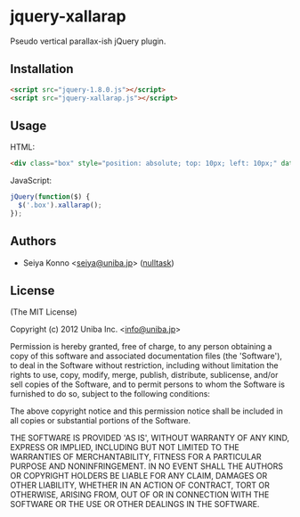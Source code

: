 # jquery-xallarap

  Pseudo vertical parallax-ish jQuery plugin.

## Installation

```html
<script src="jquery-1.8.0.js"></script>
<script src="jquery-xallarap.js"></script>
```

## Usage

HTML:

```html
<div class="box" style="position: absolute; top: 10px; left: 10px;" data-xap-value="1000"></div>
```

JavaScript:

```javascript
jQuery(function($) {
  $('.box').xallarap();
});
```

## Authors

  - Seiya Konno &lt;seiya@uniba.jp&gt; ([nulltask](https://github.com/nulltask))

## License

(The MIT License)

Copyright (c) 2012 Uniba Inc. &lt;info@uniba.jp&gt;

Permission is hereby granted, free of charge, to any person obtaining
a copy of this software and associated documentation files (the
'Software'), to deal in the Software without restriction, including
without limitation the rights to use, copy, modify, merge, publish,
distribute, sublicense, and/or sell copies of the Software, and to
permit persons to whom the Software is furnished to do so, subject to
the following conditions:

The above copyright notice and this permission notice shall be
included in all copies or substantial portions of the Software.

THE SOFTWARE IS PROVIDED 'AS IS', WITHOUT WARRANTY OF ANY KIND,
EXPRESS OR IMPLIED, INCLUDING BUT NOT LIMITED TO THE WARRANTIES OF
MERCHANTABILITY, FITNESS FOR A PARTICULAR PURPOSE AND NONINFRINGEMENT.
IN NO EVENT SHALL THE AUTHORS OR COPYRIGHT HOLDERS BE LIABLE FOR ANY
CLAIM, DAMAGES OR OTHER LIABILITY, WHETHER IN AN ACTION OF CONTRACT,
TORT OR OTHERWISE, ARISING FROM, OUT OF OR IN CONNECTION WITH THE
SOFTWARE OR THE USE OR OTHER DEALINGS IN THE SOFTWARE.
